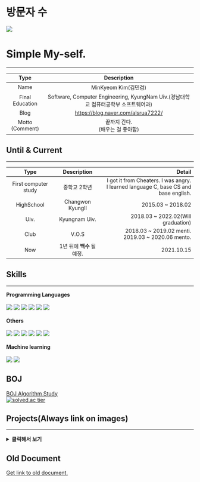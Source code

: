 # 방문자 수
![](https://komarev.com/ghpvc/?username=alsrua7222-github-alsrua7222)

# Simple My-self.
------------------------------
| Type | Description |
| :----: | :----: |
| Name    | MinKyeom Kim(김민겸) |
| Final Education   | Software, Computer Engineering, KyungNam Uiv.(경남대학교 컴퓨터공학부 소프트웨어과)  |
| Blog    | https://blog.naver.com/alsrua7222/  |
| Motto<br>(Comment) | 끝까지 간다.<br>(배우는 걸 좋아함)|

## Until & Current
------------------------------
| Type | Description | Detail |
| :----: | :----: | ----: |
| First computer study | 중학교 2학년 | I got it from Cheaters. I was angry.<br>I learned language C, base CS and base english. |
| HighSchool | Changwon KyungIl | 2015.03 ~ 2018.02 |
| Uiv. | Kyungnam Uiv. | 2018.03 ~ 2022.02(Will graduation) |
| Club | V.O.S | 2018.03 ~ 2019.02 menti.<br>2019.03 ~ 2020.06 mento.<br> |
| Now | 1년 뒤에 **백수** 될 예정. | 2021.10.15 |


## Skills
-----------------------------
**Programming Languages**<br><br>
<img src="https://img.shields.io/badge/Python-great-success"/>
<img src="https://img.shields.io/badge/C++-great-success"/>
<img src="https://img.shields.io/badge/Java-basic-yellow"/>
<img src="https://img.shields.io/badge/C#-basic-yellow"/>
<img src="https://img.shields.io/badge/Kotiln-noob-red"/>
<img src="https://img.shields.io/badge/Javascript-noob-red"/>
<br><br>
**Others**<br><br>
<img src="https://img.shields.io/badge/CodeReview-advanced-blue"/>
<img src="https://img.shields.io/badge/CodeRefactoring-advanced-blue"/>
<img src="https://img.shields.io/badge/Algorithm-advanced-blue"/>
<img src="https://img.shields.io/badge/Architecture-basic-yellow"/>
<img src="https://img.shields.io/badge/MySQL-basic-yellow"/>
<img src="https://img.shields.io/badge/R-basic-yellow"/>
<br><br>
**Machine learning**<br><br>
<img src="https://img.shields.io/badge/Tensorflow-advanced-blue"/>
<img src="https://img.shields.io/badge/sklearn-advanced-blue"/>

## BOJ
[BOJ Algorithm Study](https://github.com/alsrua7222/BOJ_Algorithm_Study)    
[![solved.ac tier](http://mazassumnida.wtf/api/v2/generate_badge?boj=mk9901)](https://solved.ac/mk9901)

## Projects(Always link on images)
-----------------------------
<details>
  <summary> <b>클릭해서 보기</b> </summary>
<br/>
  
### MathGraph_MFC
<a href="https://github.com/alsrua7222/MFC_MathGraph/" target="_blank">
  <img src="https://github.com/alsrua7222/MFC_MathGraph/blob/main/res/Title.bmp" alt="MathGraph_MFC">
</a>

### SeleniumNaverCafeWrite
<a href="https://github.com/alsrua7222/SeleniumNaverCafeWrite/" target="_black">
  <img src="https://github.com/alsrua7222/SeleniumNaverCafeWrite/blob/main/title.png" alt="SeleniumNaverCafeWrite">
</a>

### TruckTalk
<a href="https://github.com/alsrua7222/TruckTalk/" target="_black">
  <img src="https://github.com/alsrua7222/TruckTalk/blob/main/logo.png" alt="TruckTalk">
</a>

### BouncingBall
<a href="https://github.com/alsrua7222/BouncingBall/" target="_black">
  <img src="https://github.com/alsrua7222/BouncingBall/blob/main/1.PNG" alt="BouncingBall">
</a>

### Bitcoin eXchangeRate
<a href="https://github.com/alsrua7222/BitcoinAutoProcess/" target="_black">
  <img src="https://github.com/alsrua7222/BitcoinAutoProcess/blob/main/image/2.PNG" alt="Bitcoin eXchangeRate">
</a>

### AiAutoTrading
<a href="https://github.com/alsrua7222/AIAutoTradingProject/" target="_black">
  <img src="https://github.com/alsrua7222/AIAutoTradingProject/blob/main/logo.png" alt="AiAutoTrading">
</a>

</details>

## Old Document
[Get link to old document.](https://github.com/alsrua7222/alsrua7222/blob/main/oldReadme.md)
